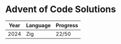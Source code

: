 # Advent of Code Solutions

| Year  | Language | Progress |
| ----- | -------- | -------- |
| 2024  | Zig      | 22/50     |
